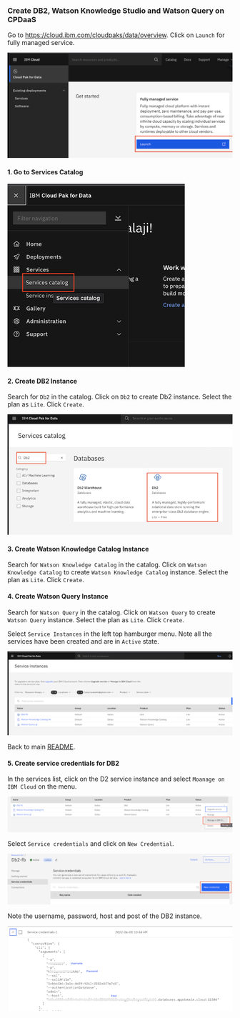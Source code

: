 ### Create DB2, Watson Knowledge Studio and Watson Query on CPDaaS

Go to https://cloud.ibm.com/cloudpaks/data/overview. Click on `Launch` for fully managed service.

![launch_cpdaas](images/launch_cpdaas.png)

#### 1. Go to Services Catalog 

![service_catalog_cpdaas](images/service_catalog_cpdaas.png)

#### 2. Create DB2 Instance

Search for `Db2` in the catalog. Click on `Db2` to create Db2 instance. Select the plan as `Lite`. Click `Create`.

![create_db2](images/create_db2.png)

#### 3. Create Watson Knowledge Catalog Instance

Search for `Watson Knowledge Catalog` in the catalog. Click on `Watson Knowledge Catalog` to create `Watson Knowledge Catalog` instance. Select the plan as `Lite`. Click `Create`.

#### 4. Create Watson Query Instance

Search for `Watson Query` in the catalog. Click on `Watson Query` to create `Watson Query` instance. Select the plan as `Lite`. Click `Create`.


Select `Service Instances` in the left top hamburger menu. Note all the services have been created and are in `Active` state.

![services_list](images/services_list.png)

Back to main [README](README.md#2-create-ibm-cloud-services-instances).

#### 5. Create service credentials for DB2

In the services list, click on the D2 service instance and select `Moanage on IBM Cloud` on the menu. 

![manage_in_cloud](images/manage_in_cloud.png)

Select `Service credentials` and click on `New Credential`.

![create_db2_credential](images/create_db2_credential.png)

Note the username, password, host and post of the DB2 instance.

![note_credential](images/note_credential.png)
